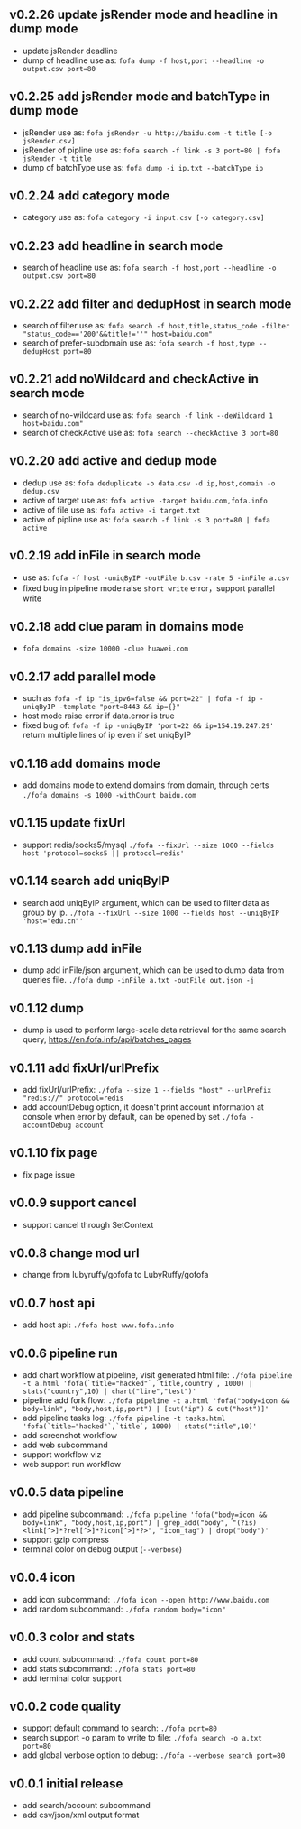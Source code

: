 ## v0.2.26 update jsRender mode and headline in dump mode

-   update jsRender deadline
-   dump of headline use as: ```fofa dump -f host,port --headline -o output.csv port=80```

## v0.2.25 add jsRender mode and batchType in dump mode

-   jsRender use as: ```fofa jsRender -u http://baidu.com -t title [-o jsRender.csv]```
-   jsRender of pipline use as: ```fofa search -f link -s 3 port=80 | fofa jsRender -t title```
-   dump of batchType use as: ```fofa dump -i ip.txt --batchType ip```

## v0.2.24 add category mode

-   category use as: ```fofa category -i input.csv [-o category.csv]```

## v0.2.23 add headline in search mode

-   search of headline use as: ```fofa search -f host,port --headline -o output.csv port=80```

## v0.2.22 add filter and dedupHost in search mode

-   search of filter use as: ```fofa search -f host,title,status_code -filter "status_code=='200'&&title!=''" host=baidu.com"```
-   search of prefer-subdomain use as: ```fofa search -f host,type --dedupHost port=80```

## v0.2.21 add noWildcard and checkActive in search mode

-   search of no-wildcard use as: ```fofa search -f link --deWildcard 1 host=baidu.com"```
-   search of checkActive use as: ```fofa search --checkActive 3 port=80```

## v0.2.20 add active and dedup mode

-   dedup use as: ```fofa deduplicate -o data.csv -d ip,host,domain -o dedup.csv```
-   active of target use as: ```fofa active -target baidu.com,fofa.info``` 
-   active of file use as: ```fofa active -i target.txt```
-   active of pipline use as: ```fofa search -f link -s 3 port=80 | fofa active```

## v0.2.19 add inFile in search mode

-   use as: ```fofa -f host -uniqByIP -outFile b.csv -rate 5 -inFile a.csv```
-   fixed bug in pipeline mode raise `short write` error，support parallel write
    
## v0.2.18 add clue param in domains mode

-   ```fofa domains -size 10000 -clue huawei.com```
    
## v0.2.17 add parallel mode

-   such as ```fofa -f ip "is_ipv6=false && port=22" | fofa -f ip -uniqByIP -template "port=8443 && ip={}"```
-   host mode raise error if data.error is true
-   fixed bug of: ```fofa -f ip -uniqByIP 'port=22 && ip=154.19.247.29'``` return multiple lines of ip even if set uniqByIP

## v0.1.16 add domains mode

-   add domains mode to extend domains from domain, through certs ```./fofa domains -s 1000 -withCount baidu.com```

## v0.1.15 update fixUrl

-   support redis/socks5/mysql ```./fofa --fixUrl --size 1000 --fields host 'protocol=socks5 || protocol=redis'```

## v0.1.14 search add uniqByIP

-   search add uniqByIP argument, which can be used to filter data as group by ip. ```./fofa --fixUrl --size 1000 --fields host --uniqByIP 'host="edu.cn"'```

## v0.1.13 dump add inFile

-   dump add inFile/json argument, which can be used to dump data from queries file. ```./fofa dump -inFile a.txt -outFile out.json -j```

## v0.1.12 dump

-   dump is used to perform large-scale data retrieval for the same search query, https://en.fofa.info/api/batches_pages

## v0.1.11 add fixUrl/urlPrefix

-   add fixUrl/urlPrefix: ```./fofa --size 1 --fields "host" --urlPrefix "redis://" protocol=redis```
-   add accountDebug option, it doesn't print account information at console when error by default, can be opened by set ```./fofa -accountDebug account```

## v0.1.10 fix page

-   fix page issue

## v0.0.9 support cancel

-   support cancel through SetContext

## v0.0.8 change mod url

-   change from lubyruffy/gofofa to LubyRuffy/gofofa

## v0.0.7 host api

-   add host api: ```./fofa host www.fofa.info```

## v0.0.6 pipeline run

-   add chart workflow at pipeline, visit generated html file: ```./fofa pipeline -t a.html 'fofa(`title="hacked"`,`title,country`, 1000) | stats("country",10) | chart("line","test")'```
-   pipeline add fork flow: ```./fofa pipeline -t a.html 'fofa("body=icon && body=link", "body,host,ip,port") | [cut("ip") & cut("host")]'```
-   add pipeline tasks log: ```./fofa pipeline -t tasks.html 'fofa(`title="hacked"`,`title`, 1000) | stats("title",10)'```
-   add screenshot workflow
-   add web subcommand
-   support workflow viz
-   web support run workflow

## v0.0.5 data pipeline

-   add pipeline subcommand: ```./fofa pipeline 'fofa("body=icon && body=link", "body,host,ip,port") | grep_add("body", "(?is)<link[^>]*?rel[^>]*?icon[^>]*?>", "icon_tag") | drop("body")'```
-   support gzip compress
-   terminal color on debug output (```--verbose```)

## v0.0.4 icon

-   add icon subcommand: `./fofa icon --open http://www.baidu.com`
-   add random subcommand: `./fofa random body="icon"`

## v0.0.3 color and stats

-   add count subcommand: `./fofa count port=80`
-   add stats subcommand: `./fofa stats port=80`
-   add terminal color support

## v0.0.2 code quality

-   support default command to search: `./fofa port=80`
-   search support -o param to write to file: `./fofa search -o a.txt port=80`
-   add global verbose option to debug: `./fofa --verbose search port=80`

## v0.0.1 initial release

-   add search/account subcommand
-   add csv/json/xml output format
